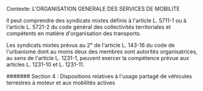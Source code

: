 Contexte: L'ORGANISATION GENERALE DES SERVICES  DE MOBILITE

Il peut comprendre des syndicats mixtes définis à l'article L. 5711-1 ou à l'article L. 5721-2 du code général des collectivités territoriales et compétents en matière d'organisation des transports.

Les syndicats mixtes prévus au 2° de l'article L. 143-16 du code de l'urbanisme dont au moins deux des membres sont autorités organisatrices, au sens de l'article L. 1231-1, peuvent exercer la compétence prévue aux articles L. 1231-10 et L. 1231-11.

####### Section 4 : Dispositions relatives à l'usage partagé de véhicules terrestres à moteur et aux mobilités actives